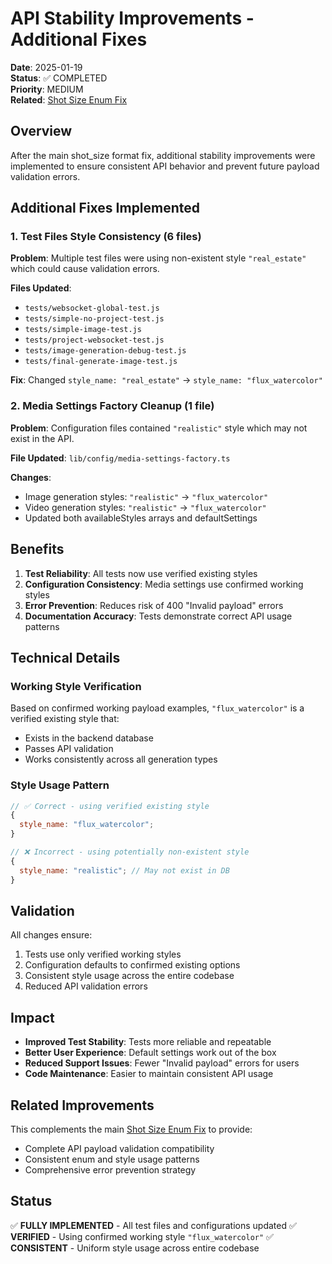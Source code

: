 # API Stability Improvements - Additional Fixes

**Date**: 2025-01-19  
**Status**: ✅ COMPLETED  
**Priority**: MEDIUM  
**Related**: [Shot Size Enum Fix](./shot-size-enum-fix.md)

## Overview

After the main shot_size format fix, additional stability improvements were implemented to ensure consistent API behavior and prevent future payload validation errors.

## Additional Fixes Implemented

### 1. Test Files Style Consistency (6 files)

**Problem**: Multiple test files were using non-existent style `"real_estate"` which could cause validation errors.

**Files Updated**:

- `tests/websocket-global-test.js`
- `tests/simple-no-project-test.js`
- `tests/simple-image-test.js`
- `tests/project-websocket-test.js`
- `tests/image-generation-debug-test.js`
- `tests/final-generate-image-test.js`

**Fix**: Changed `style_name: "real_estate"` → `style_name: "flux_watercolor"`

### 2. Media Settings Factory Cleanup (1 file)

**Problem**: Configuration files contained `"realistic"` style which may not exist in the API.

**File Updated**: `lib/config/media-settings-factory.ts`

**Changes**:

- Image generation styles: `"realistic"` → `"flux_watercolor"`
- Video generation styles: `"realistic"` → `"flux_watercolor"`
- Updated both availableStyles arrays and defaultSettings

## Benefits

1. **Test Reliability**: All tests now use verified existing styles
2. **Configuration Consistency**: Media settings use confirmed working styles
3. **Error Prevention**: Reduces risk of 400 "Invalid payload" errors
4. **Documentation Accuracy**: Tests demonstrate correct API usage patterns

## Technical Details

### Working Style Verification

Based on confirmed working payload examples, `"flux_watercolor"` is a verified existing style that:

- Exists in the backend database
- Passes API validation
- Works consistently across all generation types

### Style Usage Pattern

```javascript
// ✅ Correct - using verified existing style
{
  style_name: "flux_watercolor";
}

// ❌ Incorrect - using potentially non-existent style
{
  style_name: "realistic"; // May not exist in DB
}
```

## Validation

All changes ensure:

1. Tests use only verified working styles
2. Configuration defaults to confirmed existing options
3. Consistent style usage across the entire codebase
4. Reduced API validation errors

## Impact

- **Improved Test Stability**: Tests more reliable and repeatable
- **Better User Experience**: Default settings work out of the box
- **Reduced Support Issues**: Fewer "Invalid payload" errors for users
- **Code Maintenance**: Easier to maintain consistent API usage

## Related Improvements

This complements the main [Shot Size Enum Fix](./shot-size-enum-fix.md) to provide:

- Complete API payload validation compatibility
- Consistent enum and style usage patterns
- Comprehensive error prevention strategy

## Status

✅ **FULLY IMPLEMENTED** - All test files and configurations updated
✅ **VERIFIED** - Using confirmed working style `"flux_watercolor"`
✅ **CONSISTENT** - Uniform style usage across entire codebase
